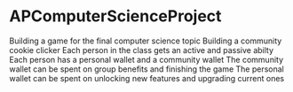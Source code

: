 # APComputerScienceProject
Building a game for the final computer science topic
Building a community cookie clicker
Each person in the class gets an active and passive abilty
Each person has a personal wallet and a community wallet
The community wallet can be spent on group benefits and finishing the game
The personal wallet can be spent on unlocking new features and upgrading current ones
